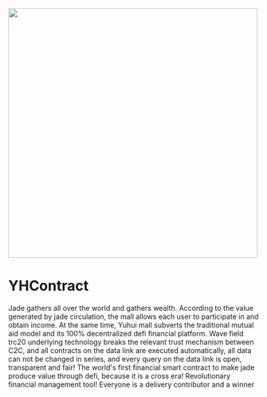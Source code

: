 <div><image src="logo.jpg#pic_center" width="500" /></div>

# YHContract

Jade gathers all over the world and gathers wealth. According to the value generated by jade circulation, the mall allows each user to participate in and obtain income. At the same time, Yuhui mall subverts the traditional mutual aid model and its 100% decentralized defi financial platform. Wave field trc20 underlying technology breaks the relevant trust mechanism between C2C, and all contracts on the data link are executed automatically, all data can not be changed in series, and every query on the data link is open, transparent and fair!
The world's first financial smart contract to make jade produce value through defi, because it is a cross era! Revolutionary financial management tool! Everyone is a delivery contributor and a winner
